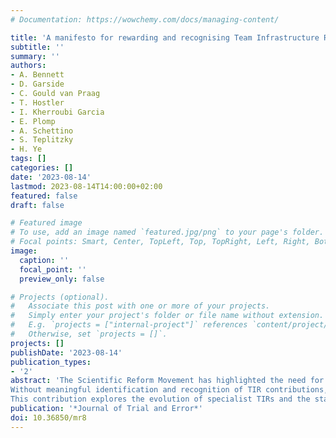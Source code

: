 ```yaml
---
# Documentation: https://wowchemy.com/docs/managing-content/

title: 'A manifesto for rewarding and recognising Team Infrastructure Roles'
subtitle: ''
summary: ''
authors:
- A. Bennett
- D. Garside
- C. Gould van Praag
- T. Hostler
- I. Kherroubi Garcia
- E. Plomp
- A. Schettino
- S. Teplitzky
- H. Ye
tags: []
categories: []
date: '2023-08-14'
lastmod: 2023-08-14T14:00:00+02:00
featured: false
draft: false

# Featured image
# To use, add an image named `featured.jpg/png` to your page's folder.
# Focal points: Smart, Center, TopLeft, Top, TopRight, Left, Right, BottomLeft, Bottom, BottomRight.
image:
  caption: ''
  focal_point: ''
  preview_only: false

# Projects (optional).
#   Associate this post with one or more of your projects.
#   Simply enter your project's folder or file name without extension.
#   E.g. `projects = ["internal-project"]` references `content/project/deep-learning/index.md`.
#   Otherwise, set `projects = []`.
projects: []
publishDate: '2023-08-14'
publication_types:
- '2'
abstract: 'The Scientific Reform Movement has highlighted the need for large research teams with diverse skills. This has necessitated the growth of professional team infrastructure roles (TIRs) who support research through specialised skills, but do not have primary responsibility for conceiving or leading research projects. TIRs such as Lab Technicians, Project Managers, Data Stewards, Community Managers, and Research Software Engineers all play an important role in ensuring the success of a research project, but are commonly neglected under current reward and recognition procedures, which focus on the *individual* academic researcher instead of the *teams* involved.
Without meaningful identification and recognition of TIR contributions, we risk reinforcing the conceptual and practical division between academic researchers and TIRs. This situation is inequitable and detrimental to the research enterprise: the limited potential for career advancement for TIRs may cause them to leave for other occupations, ultimately leading to a loss of institutional skill, expertise, and memory.
This contribution explores the evolution of specialist TIRs and the status of these positions in various settings. We provide three case study descriptions of TIR activities, so that readers may become more familiar with the breadth and depth of their work. We then propose system level changes designed to embed meaningful recognition of all contributions. Acknowledging the contributions of all research roles will help retain skill and expertise, and lead to collaborative research ecosystems that are well-positioned to address complex research challenges.'
publication: '*Journal of Trial and Error*'
doi: 10.36850/mr8
---
```

